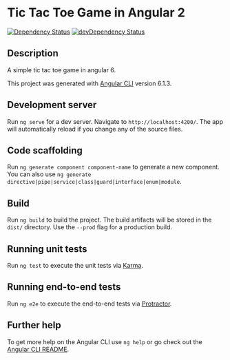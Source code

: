 # Tic Tac Toe Game in Angular 2
[![Dependency Status](https://david-dm.org/djapal/angular2-tic-tac-toe.svg)](https://david-dm.org/djapal/angular2-tic-tac-toe)
[![devDependency Status](https://david-dm.org/djapal/angular2-tic-tac-toe/dev-status.svg)](https://david-dm.org/djapal/angular2-tic-tac-toe#info=devDependencies)

## Description
A simple tic tac toe game in angular 6.


This project was generated with [Angular CLI](https://github.com/angular/angular-cli) version 6.1.3.

## Development server

Run `ng serve` for a dev server. Navigate to `http://localhost:4200/`. The app will automatically reload if you change any of the source files.

## Code scaffolding

Run `ng generate component component-name` to generate a new component. You can also use `ng generate directive|pipe|service|class|guard|interface|enum|module`.

## Build

Run `ng build` to build the project. The build artifacts will be stored in the `dist/` directory. Use the `--prod` flag for a production build.

## Running unit tests

Run `ng test` to execute the unit tests via [Karma](https://karma-runner.github.io).

## Running end-to-end tests

Run `ng e2e` to execute the end-to-end tests via [Protractor](http://www.protractortest.org/).

## Further help

To get more help on the Angular CLI use `ng help` or go check out the [Angular CLI README](https://github.com/angular/angular-cli/blob/master/README.md).
